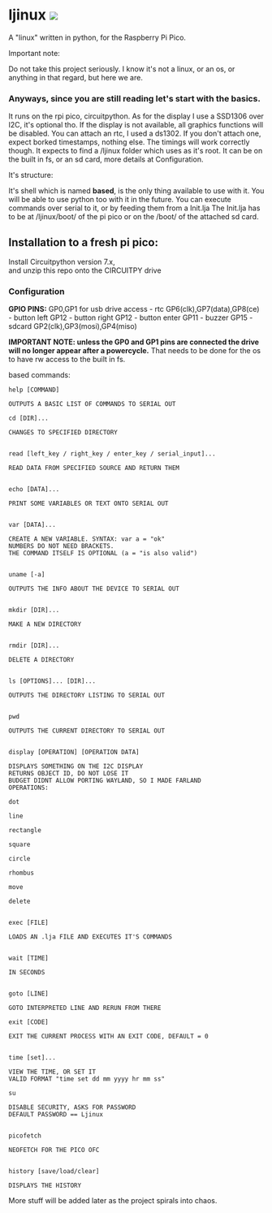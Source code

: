 # ljinux [![](https://tokei.rs/b1/github/bill88t/ljinux)](https://github.com/bill88t/ljinux)
A "linux" written in python, for the Raspberry Pi Pico.

Important note:

Do not take this project seriously.
I know it's not a linux, or an os, or anything in that regard, but here we are.

<h3>Anyways, since you are still reading let's start with the basics.</h3>
It runs on the rpi pico, circuitpython.
As for the display I use a SSD1306 over I2C, it's optional tho.
If the display is not available, all graphics functions will be disabled.
You can attach an rtc, I used a ds1302. If you don't attach one, expect borked timestamps, nothing else.
The timings will work correctly though.
It expects to find a /ljinux folder which uses as it's root. It can be on the built in fs, or an sd card, more details at Configuration.

It's structure:

It's shell which is named <b>based</b>, is the only thing available to use with it. You will be able to use python too with it in the future.
You can execute commands over serial to it, or by feeding them from a Init.lja
The Init.lja has to be at /ljinux/boot/ of the pi pico or on the /boot/ of the attached sd card.

<h2>Installation to a fresh pi pico:</h2>

Install Circuitpython version 7.x,  
and unzip this repo onto the CIRCUITPY drive

<h3>Configuration</h3>

<b>GPIO PINS:</b> GP0,GP1 for usb drive access - rtc GP6(clk),GP7(data),GP8(ce) - button left GP12 - button right GP12 - button enter GP11 - buzzer GP15 - sdcard GP2(clk),GP3(mosi),GP4(miso)

<b>IMPORTANT NOTE: unless the GP0 and GP1 pins are connected the drive will no longer appear after a powercycle.</b>
That needs to be done for the os to have rw access to the built in fs.

based commands:
```
help [COMMAND]

OUTPUTS A BASIC LIST OF COMMANDS TO SERIAL OUT

cd [DIR]...

CHANGES TO SPECIFIED DIRECTORY


read [left_key / right_key / enter_key / serial_input]...

READ DATA FROM SPECIFIED SOURCE AND RETURN THEM


echo [DATA]...

PRINT SOME VARIABLES OR TEXT ONTO SERIAL OUT


var [DATA]...

CREATE A NEW VARIABLE. SYNTAX: var a = "ok"
NUMBERS DO NOT NEED BRACKETS.
THE COMMAND ITSELF IS OPTIONAL (a = "is also valid")


uname [-a]

OUTPUTS THE INFO ABOUT THE DEVICE TO SERIAL OUT


mkdir [DIR]...

MAKE A NEW DIRECTORY


rmdir [DIR]...

DELETE A DIRECTORY


ls [OPTIONS]... [DIR]...

OUTPUTS THE DIRECTORY LISTING TO SERIAL OUT


pwd

OUTPUTS THE CURRENT DIRECTORY TO SERIAL OUT


display [OPERATION] [OPERATION DATA]

DISPLAYS SOMETHING ON THE I2C DISPLAY
RETURNS OBJECT ID, DO NOT LOSE IT
BUDGET DIDNT ALLOW PORTING WAYLAND, SO I MADE FARLAND
OPERATIONS:

dot

line

rectangle

square

circle

rhombus

move

delete


exec [FILE]

LOADS AN .lja FILE AND EXECUTES IT'S COMMANDS


wait [TIME]

IN SECONDS


goto [LINE]

GOTO INTERPRETED LINE AND RERUN FROM THERE

exit [CODE]

EXIT THE CURRENT PROCESS WITH AN EXIT CODE, DEFAULT = 0


time [set]...

VIEW THE TIME, OR SET IT
VALID FORMAT "time set dd mm yyyy hr mm ss"

su

DISABLE SECURITY, ASKS FOR PASSWORD
DEFAULT PASSWORD == Ljinux


picofetch

NEOFETCH FOR THE PICO OFC


history [save/load/clear]

DISPLAYS THE HISTORY
```

More stuff will be added later as the project spirals into chaos.
